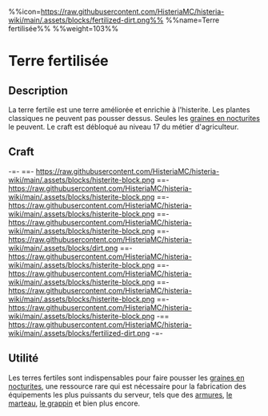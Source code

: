 %%icon=https://raw.githubusercontent.com/HisteriaMC/histeria-wiki/main/.assets/blocks/fertilized-dirt.png%%
%%name=Terre fertilisée%%
%%weight=103%%
# Terre fertilisée

## Description
La terre fertile est une terre améliorée et enrichie à l'histerite. Les plantes classiques ne peuvent pas pousser dessus. Seules les [graines en nocturites](https://histeria.fr/wiki/objets/graine-de-nocturite) le peuvent.
Le craft est débloqué au niveau 17 du métier d'agriculteur.

## Craft
-=-
 ==- https://raw.githubusercontent.com/HisteriaMC/histeria-wiki/main/.assets/blocks/histerite-block.png
 ==- https://raw.githubusercontent.com/HisteriaMC/histeria-wiki/main/.assets/blocks/histerite-block.png
 ==- https://raw.githubusercontent.com/HisteriaMC/histeria-wiki/main/.assets/blocks/histerite-block.png
 ==- https://raw.githubusercontent.com/HisteriaMC/histeria-wiki/main/.assets/blocks/histerite-block.png
 ==- https://raw.githubusercontent.com/HisteriaMC/histeria-wiki/main/.assets/blocks/dirt.png
 ==- https://raw.githubusercontent.com/HisteriaMC/histeria-wiki/main/.assets/blocks/histerite-block.png
 ==- https://raw.githubusercontent.com/HisteriaMC/histeria-wiki/main/.assets/blocks/histerite-block.png
 ==- https://raw.githubusercontent.com/HisteriaMC/histeria-wiki/main/.assets/blocks/histerite-block.png
 ==- https://raw.githubusercontent.com/HisteriaMC/histeria-wiki/main/.assets/blocks/histerite-block.png
 -== https://raw.githubusercontent.com/HisteriaMC/histeria-wiki/main/.assets/blocks/fertilized-dirt.png
-=-

## Utilité
Les terres fertiles sont indispensables pour faire pousser les [graines en nocturites](https://histeria.fr/wiki/objets/graine-de-nocturite), une ressource rare qui est nécessaire pour la fabrication des équipements les plus puissants du serveur, tels que des [armures](https://histeria.fr/wiki/armures), [le marteau](https://histeria.fr/wiki/outils/marteau), [le grappin](https://histeria.fr/wiki/outils/grappin) et bien plus encore.
